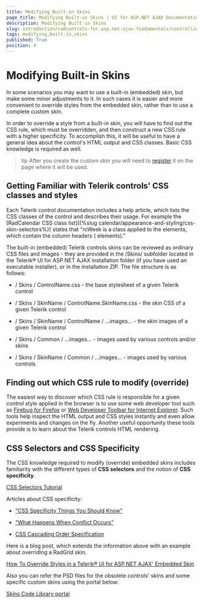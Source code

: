 ```yaml
---
title: Modifying Built-in Skins
page_title: Modifying Built-in Skins | UI for ASP.NET AJAX Documentation
description: Modifying Built-in Skins
slug: introduction/radcontrols-for-asp.net-ajax-fundamentals/controlling-visual-appearance/modifying-built-in-skins
tags: modifying,built-in,skins
published: True
position: 4
---
```


# Modifying Built-in Skins



In some scenarios you may want to use a built-in (embedded) skin, but make some minor adjustments to it. In such cases it is easier and more convenient to override styles from the embedded skin, rather than to use a complete custom skin.

In order to override a style from a built-in skin, you will have to find out the CSS rule, which must be overridden, and then construct a new CSS rule with a higher specificity. To accomplish this, it will be useful to have a general idea about the control's HTML output and CSS classes. Basic CSS knowledge is required as well.

>tip After you create the custom skin you will need to [register](https://docs.telerik.com/devtools/aspnet-ajax/general-information/controlling-visual-appearance/skin-registration) it on the page where it will be used.

## Getting Familiar with Telerik controls' CSS classes and styles

Each Telerik control documentation includes a help article, which lists the CSS classes of the control and describes their usage. For example the [RadCalendar CSS class list]({%slug calendar/appearance-and-styling/css-skin-selectors%}) states that "rcWeek is a class applied to the <TR> elements, which contain the column headers (<TH> elements)."

The built-in (embedded) Telerik controls skins can be reviewed as ordinary CSS files and images - they are provided in the /Skins/ subfolder located in the Telerik® UI for ASP.NET AJAX installation folder (if you have used an executable installer), or in the installation ZIP. The file structure is as follows:

* / Skins / ControlName.css - the base stylesheet of a given Telerik control

* / Skins / SkinName / ControlName.SkinName.css - the skin CSS of a given Telerik control

* / Skins / SkinName / ControlName / ...images... - the skin images of a given Telerik control

* / Skins / Common / ...images... - images used by various controls and/or skins

* / Skins / SkinName / Common / ...images... - images used by various controls

## Finding out which CSS rule to modify (override)

The easiest way to discover which CSS rule is responsible for a given control style applied in the browser is to use some web developer tool such as [Firebug for Firefox](http://www.getfirebug.com/) or [Web Developer Toolbar for Internet Explorer](https://www.microsoft.com/downloads/en/details.aspx?FamilyID=95e06cbe-4940-4218-b75d-b8856fced535). Such tools help inspect the HTML output and CSS styles instantly and even allow experiments and changes on the fly. Another useful opportunity these tools provide is to learn about the Telerik controls HTML rendering.

## CSS Selectors and CSS Specificity

The CSS knowledge required to modify (override) embedded skins includes familiarity with the different types of **CSS selectors** and the notion of **CSS specificity**.

[CSS Selectors Tutorial](http://css.maxdesign.com.au/selectutorial/)

Articles about CSS specificity:

* ["CSS Specificity Things You Should Know"](http://www.smashingmagazine.com/2007/07/27/css-specificity-things-you-should-know/)

* ["What Happens When Conflict Occurs"](http://css.maxdesign.com.au/selectutorial/advanced_conflict.htm)

* [CSS Cascading Order Specification](https://www.w3.org/TR/CSS2/cascade.html#cascading-order)



Here is a blog post, which extends the information above with an example about overriding a RadGrid skin.

[How To Override Styles in a Telerik® UI for ASP.NET AJAX' Embedded Skin](https://www.telerik.com/blogs/how-to-override-styles-in-a-radcontrol-for-asp-net-ajax-embedded-skin)

Also you can refer the PSD files for the obsolete controls' skins and some specific custom skins using the portal below:

[Skins Code Library portal](https://www.telerik.com/support/code-library/aspnet-ajax/skin-exchange)
